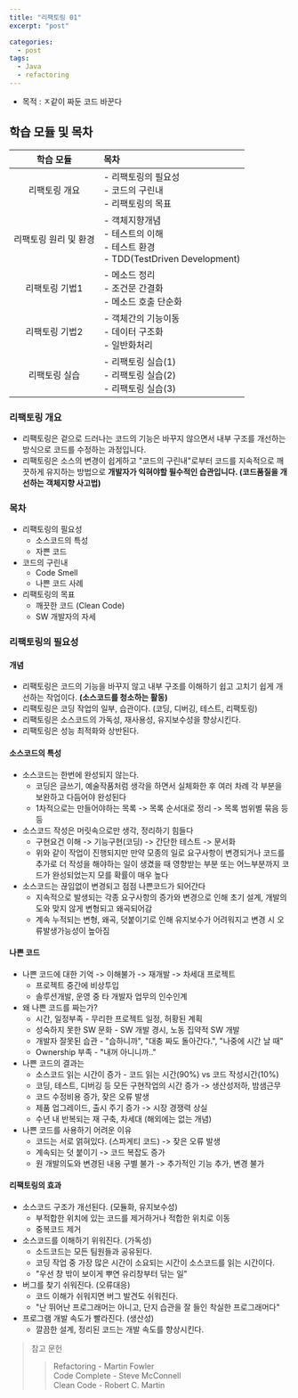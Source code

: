 ```yaml
---
title: "리팩토링 01"
excerpt: "post"

categories:
  - post
tags:
  - Java
  - refactoring
---
```


- 목적 : ㅈ같이 짜둔 코드 바꾼다

## 학습 모듈 및 목차

|  학습 모듈   | 목차                                                                 |
|:--------:|:-------------------------------------------------------------------|
| 리팩토링 개요  | - 리팩토링의 필요성<br>- 코드의 구린내<br>- 리팩토링의 목표                             |
| 리팩토링 원리 및 환경 | - 객체지향개념<br>- 테스트의 이해<br>- 테스트 환경<br>- TDD(TestDriven Development) |
| 리팩토링 기법1 | - 메소드 정리<br>- 조건문 간결화<br>- 메소드 호출 단순화                              |
| 리팩토링 기법2 | - 객체간의 기능이동<br>- 데이터 구조화<br>- 일반화처리 |
| 리팩토링 실습 | - 리팩토링 실습(1)<br>- 리팩토링 실습(2)<br>- 리팩토링 실습(3)|

### 리팩토링 개요
- 리팩토링은 겉으로 드러나는 코드의 기능은 바꾸지 않으면서 내부 구조를 개선하는 방식으로 코드를 수정하는 과정입니다.
- 리팩토링은 소스의 변경이 쉽게하고 "코드의 구린내"로부터 코드를 지속적으로 깨끗하게 유지하는 방법으로 __개발자가 익혀야할 필수적인 습관입니다. (코드품질을 개선하는 객체지향 사고법)__

### 목차
- 리팩토링의 필요성
  - 소스코드의 특성
  - 자쁜 코드
- 코드의 구린내
  - Code Smell
  - 나쁜 코드 사례
- 리팩토링의 목표
  - 깨끗한 코드 (Clean Code)
  - SW 개발자의 자세

### 리팩토링의 필요성
#### 개념
- 리팩토링은 코드의 기능을 바꾸지 않고 내부 구조를 이해하기 쉽고 고치기 쉽게 개선하는 작업이다. __(소스코드를 청소하는 활동)__
- 리팩토링은 코딩 작업의 일부, 습관이다. (코딩, 디버깅, 테스트, 리팩토링)
- 리팩토링은 소스코드의 가독성, 재사용성, 유지보수성을 향상시킨다.
- 리팩토링은 성능 최적화와 상반된다.

#### 소스코드의 특성
- 소스코드는 한번에 완성되지 않는다.
  - 코딩은 글쓰기, 예술작품처럼 생각을 하면서 실체화한 후 여러 차례 각 부분을 보완하고 다듬어야 완성된다
  - 1차적으로는 만들어야하는 목록 -> 목록 순서대로 정리 -> 목록 범위별 묶음 등등
- 소스코드 작성은 머릿속으로만 생각, 정리하기 힘들다
  - 구현요건 이해 -> 기능구현(코딩) -> 간단한 테스트 -> 문서화
  - 위와 같이 작업이 진행되지만 만약 모종의 일로 요구사항이 변경되거나 코드를 추가로 더 작성을 해야하는 일이 생겼을 때 영향받는 부분 또는 어느부분까지 코드가 완성되었는지 모를 확률이 매우 높다
- 소스코드는 끊임없이 변경되고 점점 나쁜코드가 되어간다
  - 지속적으로 발생되는 각종 요구사항의 증가와 변경으로 인해 초기 설계, 개발의도와 맞지 않게 변형되고 왜곡되어감
  - 계속 누적되는 변형, 왜곡, 덧붙이기로 인해 유지보수가 어려워지고 변경 시 오류발생가능성이 높아짐

#### 나쁜 코드
- 나쁜 코드에 대한 기억 -> 이해불가 -> 재개발 -> 차세대 프로젝트
  - 프로젝트 중간에 비상투입
  - 솔루션개발, 운영 중 타 개발자 업무의 인수인계
- 왜 나쁜 코드를 짜는가?
  - 시간, 일정부족 - 무리한 프로젝트 일정, 허황된 계획
  - 성숙하지 못한 SW 문화 - SW 개발 경시, 노동 집약적 SW 개발
  - 개발자 잘못된 습관 - "습하니까", "대충 짜도 돌아간다.", "나중에 시간 날 때"
  - Ownership 부족 - "내꺼 아니니까.."
- 나쁜 코드의 결과는
  - 소스코드 읽는 시간이 증가 - 코드 읽는 시간(90%) vs 코드 작성시간(10%)
  - 코딩, 테스트, 디버깅 등 모든 구현작업의 시간 증가 -> 생산성저하, 밤샘근무
  - 코드 수정비용 증가, 잦은 오류 발생
  - 제품 업그레이드, 출시 주기 증가 -> 시장 경쟁력 상실
  - 수년 내 반복되는 재 구축, 차세대 (해외에는 없는 개념)
- 나쁜 코드를 사용하기 어려운 이유
  - 코드는 서로 얽혀있다. (스파게티 코드) -> 잦은 오류 발생
  - 계속되는 덧 붙이기 -> 코드 복잡도 증가
  - 원 개발의도와 변경된 내용 구별 불가 -> 추가적인 기능 추가, 변경 불가

#### 리팩토링의 효과
- 소스코드 구조가 개선된다. (모듈화, 유지보수성)
  - 부적합한 위치에 있는 코드를 제거하거나 적합한 위치로 이동
  - 중복코드 제거
- 소스코드를 이해하기 위워진다. (가독성)
  - 소드코드는 모든 팀원들과 공유된다.
  - 코딩 작업 중 가장 많은 시간이 소요되는 시간이 소스코드를 읽는 시간이다.
  - "우선 창 밖이 보이게 뿌연 유리창부터 닦는 일"
- 버그를 찾기 쉬워진다. (오류대응)
  - 코드 이해가 쉬워지면 버그 발견도 쉬워진다.
  - "난 뛰어난 프로그래머는 아니고, 단지 습관을 잘 들인 착실한 프로그래머다"
- 프로그램 개발 속도가 빨라진다. (생산성)
  - 깔끔한 설계, 정리된 코드는 개발 속도를 향상시킨다.


> 참고 문헌  
>> Refactoring - Martin Fowler  
>> Code Complete - Steve McConnell  
>> Clean Code - Robert C. Martin